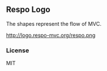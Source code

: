 
Respo Logo
----

The shapes represent the flow of MVC.

http://logo.respo-mvc.org/respo.png

### License

MIT
